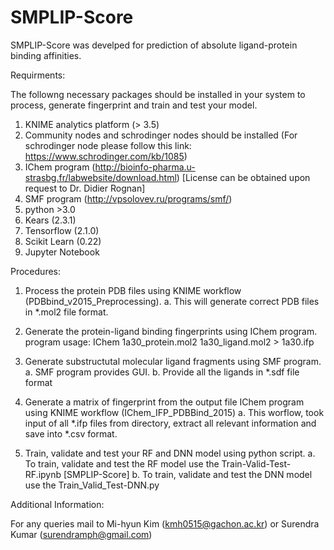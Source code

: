 # SMPLIP-Score
SMPLIP-Score was develped for prediction of absolute ligand-protein binding affinities.

Requirments:

The followng necessary packages should be installed in your system to process, generate fingerprint and train and test your model.

1. KNIME analytics platform (> 3.5)
2. Community nodes and schrodinger nodes should be installed (For schrodinger node please follow this link: https://www.schrodinger.com/kb/1085)
3. IChem program (http://bioinfo-pharma.u-strasbg.fr/labwebsite/download.html) [License can be obtained upon request to Dr. Didier Rognan]
4. SMF program (http://vpsolovev.ru/programs/smf/)
5. python >3.0
5. Kears (2.3.1)
6. Tensorflow (2.1.0)
7. Scikit Learn (0.22)
7. Jupyter Notebook

Procedures:

1. Process the protein PDB files using KNIME workflow (PDBbind_v2015_Preprocessing).
	a. This will generate correct PDB files in *.mol2 file format.

2. Generate the protein-ligand binding fingerprints using IChem program.
	program usage:
	IChem 1a30_protein.mol2 1a30_ligand.mol2 > 1a30.ifp
 
3. Generate substructutal molecular ligand fragments using SMF program.
	a. SMF program provides GUI.
	b. Provide all the ligands in *.sdf file format
	
4. Generate a matrix of fingerprint from the output file IChem program using KNIME workflow (IChem_IFP_PDBBind_2015)
	a. This worflow, took input of all *.ifp files from directory, extract all relevant information and save into *.csv format.
	
5. Train, validate and test your RF and DNN model using python script.
	a. To train, validate and test the RF model use the Train-Valid-Test-RF.ipynb [SMPLIP-Score]
	b. To train, validate and test the DNN model use the Train_Valid_Test-DNN.py

Additional Information:

For any queries mail to Mi-hyun Kim (kmh0515@gachon.ac.kr) or Surendra Kumar (surendramph@gmail.com)
